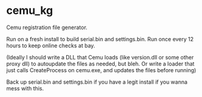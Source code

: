 # cemu_kg
Cemu registration file generator.

Run on a fresh install to build serial.bin and settings.bin.
Run once every 12 hours to keep online checks at bay.

(Ideally I should write a DLL that Cemu loads (like version.dll or some other proxy dll) to autoupdate the files as needed, but bleh. Or write a loader that just calls CreateProcess on cemu.exe, and updates the files before running)

Back up serial.bin and settings.bin if you have a legit install if you wanna mess with this.
